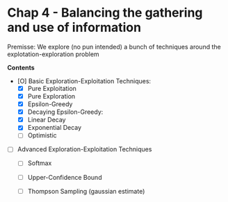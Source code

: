# Chap 4 - Balancing the gathering and use of information

Premisse: We explore (no pun intended) a bunch of techniques around the 
explotation-exploration problem

**Contents**

- [O] Basic Exploration-Exploitation Techniques:
    - [X] Pure Exploitation
    - [X] Pure Exploration
    - [X] Epsilon-Greedy
    - [X] Decaying Epsilon-Greedy:
	- [X] Linear Decay
	- [X] Exponential Decay
    - [ ] Optimistic
- [ ] Advanced Exploration-Exploitation Techniques
    - [ ] Softmax
    - [ ] Upper-Confidence Bound
    - [ ] Thompson Sampling (gaussian estimate)

